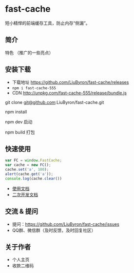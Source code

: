 # fast-cache

短小精悍的前端缓存工具，防止内存“侧漏”。

## 简介

特色 （推广的一些亮点）

## 安装下载

- 下载地址 https://github.com/LiuByron/fast-cache/releases
- `npm i fast-cache-555`
- CDN http://unpkg.com/fast-cache-555/release/bundle.js

git clone git@github.com:LiuByron/fast-cache.git

npm install

npm dev 启动

npm build 打包

## 快速使用

```js
var FC = window.FastCache;
var cache = new FC();
cache.set('a', 100);
alert(cache.get('a'));
console.log(cache.clear())
```

- [使用文档](./doc/use/README.md)
- [二次开发文档](./doc/dev/README.md)

## 交流 & 提问

- 提问：https://github.com/LiuByron/fast-cache/issues
- QQ群、微信群（及时反馈，及时回复社区）

## 关于作者

- 个人主页
- 收款二维码
